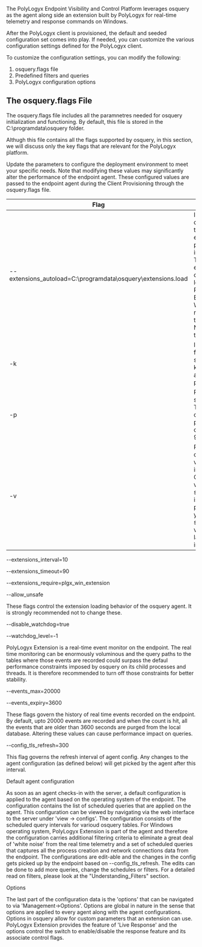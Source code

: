 The PolyLogyx Endpoint Visibility and Control Platform leverages osquery as the agent along side an extension built by PolyLogyx for real-time telemetry and response commands on Windows.

After the PolyLogyx client is provisioned, the default and seeded configuration set comes into play. If needed, you can customize the various configuration settings defined for the PolyLogyx client. 

To customize the configuration settings, you can modify the following:

1. osquery.flags file 
2. Predefined filters and queries
3. PolyLogyx configuration options

The osquery.flags File
--------------------------------

The osquery.flags file includes all the paramnetres needed for osquery initialization and functioning. By default, this file is stored in the C:\programdata\osquery folder. 


Althugh this file contains all the flags supported by osquery, in this section, we will discuss only the key flags that are relevant for the PolyLogyx platform. 

Update the parameters to configure the deployment environment to meet your specific needs. Note that modifying these values may significantly alter the performance of the endpoint agent. These configured values are passed to the endpoint agent during the <link>Client Provisioning</link> through the osquery.flags file.


| Flag | Description                                                                                                                                                                                  |
|-----------|----------------------------------------------------------------------------------------------------------------------------------------------------------------------------------------------|
| --extensions_autoload=C:\programdata\osquery\extensions.load | Informs the osquery agent to load an extension as part of osquery initialization. The extensions.load contains the location to the PolyLogyx Extension file. We recommended that you DO NOT change this flag.                                                                                                                                  |
| \-k       | Indicates the full path to the server public key file. This is a required parameter.                                                                                                         |
| \-p       | Represents the server port. This is an optional parameter and defaults to 9000.                                                                                                              |
| \-v       | Represents the osquery version to be installed. Currently, only version 3.2.6 is supported. This is an optional parameter. If you do not specify a version, the latest version is installed. |



  

--extensions_interval=10

--extensions_timeout=90

--extensions_require=plgx_win_extension

--allow_unsafe

These flags control the extension loading behavior of the osquery agent. It is strongly recommended not to change these.


--disable_watchdog=true

--watchdog_level=-1

PolyLogyx Extension is a real-time event monitor on the endpoint. The real time monitoring can be enormously voluminous and the query paths to the tables where those events are recorded could surpass the defaul performance constraints imposed by osquery on its child processes and threads. It is therefore recommended to turn off those constraints for better stability.

--events_max=20000

--events_expiry=3600

These flags govern the history of real time events recorded on the endpoint. By default, upto 20000 events are recorded and when the count is hit, all the events that are older than 3600 seconds are purged from the local database. Altering these values can cause performance impact on queries.

--config_tls_refresh=300

This flag governs the refresh interval of agent config. Any changes to the agent configuration (as defined below) will get picked by the agent after this interval.


Default agent configuration

As soon as an agent checks-in with the server, a default configuration is applied to the agent based on the operating system of the endpoint. The configuration contains the list of scheduled queries that are applied on the agent. This configuration can be viewed by navigating via the web interface to the server under 'view -> configs'. The configuration consists of the scheduled query intervals for varioud osquery tables. For Windows operating system, PolyLogyx Extension is part of the agent and therefore the configuration carries additional filtering criteria to eliminate a great deal of 'white noise' from the real time telemetry and a set of scheduled queries that captures all the process creation and network connections data from the endpoint. The configurations are edit-able and the changes in the config gets picked up by the endpoint based on --config_tls_refresh. The edits can be done to add more queries, change the schedules or filters. For a detailed read on filters, please look at the "Understanding_Filters" section.

Options

The last part of the configuration data is the 'options' that can be navigated to via 'Management->Options'. Options are global in nature in the sense that options are applied to every agent along with the agent configurations. Options in osquery allow for custom parameters that an extension can use. PolyLogyx Extension provides the feature of 'Live Response' and the options control the switch to enable/disable the response feature and its associate control flags.
